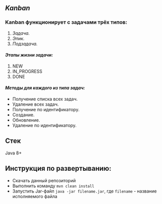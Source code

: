 ## *Kanban*

### Kanban функционирует с задачами трёх типов:

1. *_Задача._*
2. *_Эпик_.*
3. *_Подзадача._*

#### ___**Этапы жизни задачи:**___

1. NEW
2. IN_PROGRESS
3. DONE

#### ___**Методы для каждого из типа задач:**___

* Получение списка всех задач.
* Удаление всех задач.
* Получение по идентификатору.
* Создание.
* Обновление.
* Удаление по идентификатору.

## Стек
Java 8+

## Инструкция по развертыванию:
 - Скачать данный репозиторий
 - Выполнить команду ```mvn clean install```
 - Запустить Jar-файл ```java -jar filename.jar```, где ```filename``` - название исполняемого файла
